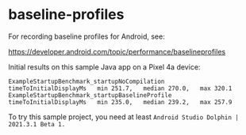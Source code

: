 # baseline-profiles

For recording baseline profiles for Android, see:

https://developer.android.com/topic/performance/baselineprofiles

Initial results on this sample Java app on a Pixel 4a device:

```log
ExampleStartupBenchmark_startupNoCompilation
timeToInitialDisplayMs   min 251.7,   median 270.0,   max 320.1
ExampleStartupBenchmark_startupBaselineProfile
timeToInitialDisplayMs   min 235.0,   median 239.2,   max 257.9
```

To try this sample project, you need at least `Android Studio Dolphin | 2021.3.1 Beta 1.`
